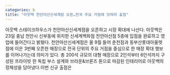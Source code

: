 ```yaml
---
categories: b
title: "아웃백 천안아산신세계점 오픈…전국 주요 거점에 잇따라 출점"
---
```

아웃백 스테이크하우스가 천안아산신세계점을 오픈하고 시장 확대에 나선다. 아웃백은 23일 충남 천안시 신부동에 위치한 신세계백화점 천안아산점 5층에 입점을 완료하고 영업에 들어간다고 밝혔다. 천안아산신세계점은 올 9월 들어 춘천점과 동부산롯데아울렛점에 이은 3번째 오픈한 매장으로 전국 단위의 주요 거점을 중심으로 한 매장 확대 행보를 이어나가는데 의미가 있다. 총 200석 규모의 대형 매장으로 2인석부터 6인석까지 구성된 프라이빗 한 독립 부스 설계와 브라운&브론즈 톤으로 마감된 인테리어로 아웃백의 정체성을 담아냈다.이번 신규 출점은